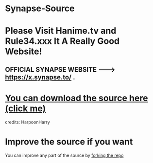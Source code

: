# Synapse-Source
# Please Visit Hanime.tv and Rule34.xxx It A Really Good Website!
## **OFFICIAL SYNAPSE WEBSITE ---> https://x.synapse.to/ .**
# [You can download the source here (click me)](https://github.com/HarpoonHarry/Synapse-nigga)


credits:
HarpoonHarry

# Improve the source if you want
You can improve any part of the source by [forking the repo](https://docs.github.com/en/get-started/quickstart/fork-a-repo)
